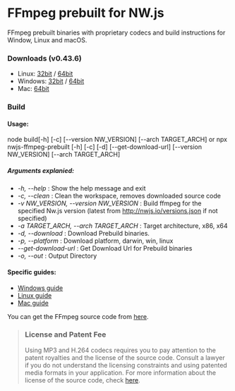 # FFmpeg prebuilt for NW.js


FFmpeg prebuilt binaries with proprietary codecs and build instructions for Window, Linux and macOS.


### Downloads (v0.43.6)
- Linux: [32bit](https://github.com/iteufel/nwjs-ffmpeg-prebuilt/releases/download/0.43.6/0.43.6-linux-ia32.zip) / [64bit](https://github.com/iteufel/nwjs-ffmpeg-prebuilt/releases/download/0.43.6/0.43.6-linux-x64.zip)
- Windows: [32bit](https://github.com/iteufel/nwjs-ffmpeg-prebuilt/releases/download/0.43.6/0.43.6-win-ia32.zip) / [64bit](https://github.com/iteufel/nwjs-ffmpeg-prebuilt/releases/download/0.43.6/0.43.6-win-x64.zip)
- Mac: [64bit](https://github.com/iteufel/nwjs-ffmpeg-prebuilt/releases/download/0.43.6/0.43.6-osx-x64.zip)

### Build

#### Usage:

node build[-h] [-c] [--version NW_VERSION] [--arch TARGET_ARCH]
or
npx nwjs-ffmpeg-prebuilt [-h] [-c] [-d] [--get-download-url] [--version NW_VERSION] [--arch TARGET_ARCH]
##### Arguments explanied:

-  *-h, --help* : Show the help message and exit
-  *-c, --clean* : Clean the workspace, removes downloaded source code
-  *-v NW_VERSION, --version NW_VERSION* : Build ffmpeg for the specified Nw.js version (latest from http://nwjs.io/versions.json if not specified)
-  *-a TARGET_ARCH, --arch TARGET_ARCH* : Target architecture, x86, x64
-  *-d, --download* : Download Prebuild binaries.
-  *-p, --platform* : Download platform, darwin, win, linux
-  *--get-download-url* : Get Download Url for Prebuild binaries
-  *-o, --out* : Output Directory

#### Specific guides:

- [Windows guide](guides/build_windows.md)
- [Linux guide](guides/build_linux.md)
- [Mac guide](guides/build_mac.md)

You can get the FFmpeg source code from [here](https://chromium.googlesource.com/chromium/third_party/ffmpeg).

>### License and Patent Fee
> Using MP3 and H.264 codecs requires you to pay attention to the patent royalties and the license of the source code. Consult a lawyer if you do not understand the licensing constraints and using patented media formats in your application. For more information about the license of the source code, check [here](https://chromium.googlesource.com/chromium/third_party/ffmpeg.git/+/master/CREDITS.chromium).
